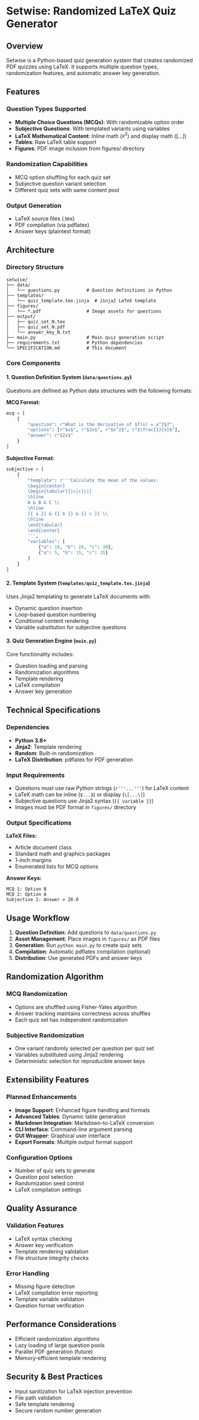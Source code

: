 # Setwise: Randomized LaTeX Quiz Generator

## Overview
Setwise is a Python-based quiz generation system that creates randomized PDF quizzes using LaTeX. It supports multiple question types, randomization features, and automatic answer key generation.

## Features

### Question Types Supported
- **Multiple Choice Questions (MCQs)**: With randomizable option order
- **Subjective Questions**: With templated variants using variables
- **LaTeX Mathematical Content**: Inline math ($x^2$) and display math (\[...\])
- **Tables**: Raw LaTeX table support
- **Figures**: PDF image inclusion from figures/ directory

### Randomization Capabilities
- MCQ option shuffling for each quiz set
- Subjective question variant selection
- Different quiz sets with same content pool

### Output Generation
- LaTeX source files (.tex)
- PDF compilation (via pdflatex)
- Answer keys (plaintext format)

## Architecture

### Directory Structure
```
setwise/
├── data/
│   └── questions.py          # Question definitions in Python
├── templates/
│   └── quiz_template.tex.jinja  # Jinja2 LaTeX template
├── figures/
│   └── *.pdf                 # Image assets for questions
├── output/
│   ├── quiz_set_N.tex
│   ├── quiz_set_N.pdf
│   └── answer_key_N.txt
├── main.py                   # Main quiz generation script
├── requirements.txt          # Python dependencies
└── SPECIFICATION.md          # This document
```

### Core Components

#### 1. Question Definition System (`data/questions.py`)
Questions are defined as Python data structures with the following formats:

**MCQ Format:**
```python
mcq = [
    {
        "question": r"What is the derivative of $f(x) = x^2$?",
        "options": [r"$x$", r"$2x$", r"$x^2$", r"$\frac{1}{x}$"],
        "answer": r"$2x$"
    }
]
```

**Subjective Format:**
```python
subjective = [
    {
        "template": r'''Calculate the mean of the values:
        \begin{center}
        \begin{tabular}{|c|c|c|}
        \hline
        A & B & C \\
        \hline
        {{ a }} & {{ b }} & {{ c }} \\
        \hline
        \end{tabular}
        \end{center}
        ''',
        "variables": [
            {"a": 10, "b": 20, "c": 30},
            {"a": 5, "b": 15, "c": 25}
        ]
    }
]
```

#### 2. Template System (`templates/quiz_template.tex.jinja`)
Uses Jinja2 templating to generate LaTeX documents with:
- Dynamic question insertion
- Loop-based question numbering
- Conditional content rendering
- Variable substitution for subjective questions

#### 3. Quiz Generation Engine (`main.py`)
Core functionality includes:
- Question loading and parsing
- Randomization algorithms
- Template rendering
- LaTeX compilation
- Answer key generation

## Technical Specifications

### Dependencies
- **Python 3.8+**
- **Jinja2**: Template rendering
- **Random**: Built-in randomization
- **LaTeX Distribution**: pdflatex for PDF generation

### Input Requirements
- Questions must use raw Python strings (`r'''...'''`) for LaTeX content
- LaTeX math can be inline (`$...$`) or display (`\[...\]`)
- Subjective questions use Jinja2 syntax (`{{ variable }}`)
- Images must be PDF format in `figures/` directory

### Output Specifications

**LaTeX Files:**
- Article document class
- Standard math and graphics packages
- 1-inch margins
- Enumerated lists for MCQ options

**Answer Keys:**
```
MCQ 1: Option B
MCQ 2: Option A  
Subjective 1: Answer = 20.0
```

## Usage Workflow

1. **Question Definition**: Add questions to `data/questions.py`
2. **Asset Management**: Place images in `figures/` as PDF files
3. **Generation**: Run `python main.py` to create quiz sets
4. **Compilation**: Automatic pdflatex compilation (optional)
5. **Distribution**: Use generated PDFs and answer keys

## Randomization Algorithm

### MCQ Randomization
- Options are shuffled using Fisher-Yates algorithm
- Answer tracking maintains correctness across shuffles
- Each quiz set has independent randomization

### Subjective Randomization
- One variant randomly selected per question per quiz set
- Variables substituted using Jinja2 rendering
- Deterministic selection for reproducible answer keys

## Extensibility Features

### Planned Enhancements
- **Image Support**: Enhanced figure handling and formats
- **Advanced Tables**: Dynamic table generation
- **Markdown Integration**: Markdown-to-LaTeX conversion
- **CLI Interface**: Command-line argument parsing
- **GUI Wrapper**: Graphical user interface
- **Export Formats**: Multiple output format support

### Configuration Options
- Number of quiz sets to generate
- Question pool selection
- Randomization seed control
- LaTeX compilation settings

## Quality Assurance

### Validation Features
- LaTeX syntax checking
- Answer key verification
- Template rendering validation
- File structure integrity checks

### Error Handling
- Missing figure detection
- LaTeX compilation error reporting
- Template variable validation
- Question format verification

## Performance Considerations
- Efficient randomization algorithms
- Lazy loading of large question pools
- Parallel PDF generation (future)
- Memory-efficient template rendering

## Security & Best Practices
- Input sanitization for LaTeX injection prevention
- File path validation
- Safe template rendering
- Secure random number generation